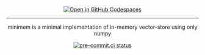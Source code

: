 <div align="center">

[![Open in GitHub Codespaces](https://github.com/codespaces/badge.svg)](https://codespaces.new/concaption/minimem-vector-store)

</div>

---

<div align="center">

minimem is a minimal implementation of in-memory vector-store using only numpy

[![pre-commit.ci status](https://results.pre-commit.ci/badge/github/concaption/minimem-vector-store/main.svg)](https://results.pre-commit.ci/latest/github/concaption/minimem-vector-store/main)

</div>

